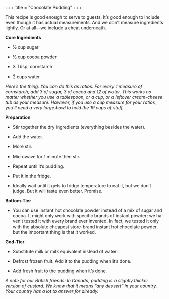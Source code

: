 +++
title = "Chocolate Pudding"
+++

This recipe is good enough to serve to guests. It’s good enough to include
even though it has actual measurements. And we don’t measure ingredients
lightly. Or at all—we include a cheat underneath.

**Core Ingredients**
- ½ cup sugar

- ½ cup cocoa powder

- 3 Tbsp. cornstarch

- 2 cups water

_Here’s the thing. You can do this as ratios. For every 1 measure of cornstarch, add 3 of
sugar, 3 of cocoa and 12 of water. This works no matter whether you use a tablespoon,
or a cup, or a leftover cream-cheese tub as your measure. However, if you use a cup
measure for your ratios, you’ll need a very large bowl to hold the 19 cups of stuff._

**Preparation**
- Stir together the dry ingredients (everything besides the water).

- Add the water.

- More stir.

- Microwave for 1 minute then stir.

- Repeat until it’s pudding.

- Put it in the fridge.

- Ideally wait until it gets to fridge temperature to eat it, but we don’t
judge. But it will taste even better. Promise.



**Bottom-Tier**
- You can use instant hot chocolate powder instead of a mix of sugar and
cocoa. It might only work with specific brands of instant powder; we ha-
ven’t tested it with every brand ever invented. In fact, we tested it only
with the absolute cheapest store-brand instant hot chocolate powder,
but the important thing is that it worked.

**God-Tier**
- Substitute milk or milk equivalent instead of water.

- Defrost frozen fruit. Add it to the pudding when it’s done.

- Add fresh fruit to the pudding when it’s done.

_A note for our British friends: In Canada, pudding is a slightly thicker version of
custard. We know that it means “any dessert” in your country. Your country has a lot
to answer for already._